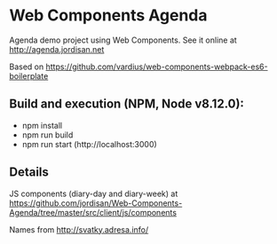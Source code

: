 # Web Components Agenda
Agenda demo project using Web Components. See it online at http://agenda.jordisan.net

Based on https://github.com/vardius/web-components-webpack-es6-boilerplate

## Build and execution (NPM, Node v8.12.0):
* npm install
* npm run build
* npm run start (http://localhost:3000)

## Details

JS components (diary-day and diary-week) at https://github.com/jordisan/Web-Components-Agenda/tree/master/src/client/js/components

Names from http://svatky.adresa.info/
